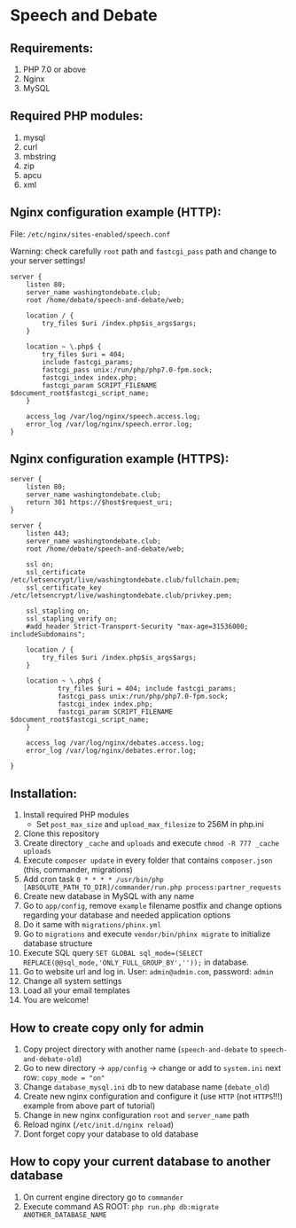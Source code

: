Speech and Debate
=
## Requirements:
1. PHP 7.0 or above
2. Nginx
3. MySQL

## Required PHP modules:
1. mysql
2. curl
3. mbstring
4. zip
5. apcu
6. xml

## Nginx configuration example (HTTP):
File: `/etc/nginx/sites-enabled/speech.conf`

Warning: check carefully `root` path and `fastcgi_pass` path and change to your server settings! 
```
server {
    listen 80;
    server_name washingtondebate.club;
    root /home/debate/speech-and-debate/web;

    location / {
        try_files $uri /index.php$is_args$args;
    }
    
    location ~ \.php$ {
        try_files $uri = 404;
        include fastcgi_params;
        fastcgi_pass unix:/run/php/php7.0-fpm.sock;
        fastcgi_index index.php;
        fastcgi_param SCRIPT_FILENAME $document_root$fastcgi_script_name;
    }

    access_log /var/log/nginx/speech.access.log;
    error_log /var/log/nginx/speech.error.log;
}
```

## Nginx configuration example (HTTPS):
```
server {
    listen 80;
    server_name washingtondebate.club;
    return 301 https://$host$request_uri;
}

server {
    listen 443;
    server_name washingtondebate.club;
    root /home/debate/speech-and-debate/web;

    ssl on;
    ssl_certificate /etc/letsencrypt/live/washingtondebate.club/fullchain.pem;
    ssl_certificate_key /etc/letsencrypt/live/washingtondebate.club/privkey.pem;

    ssl_stapling on;
    ssl_stapling_verify on;
    #add_header Strict-Transport-Security "max-age=31536000; includeSubdomains";

    location / {
        try_files $uri /index.php$is_args$args;
    }

    location ~ \.php$ {
            try_files $uri = 404; include fastcgi_params;
            fastcgi_pass unix:/run/php/php7.0-fpm.sock;
            fastcgi_index index.php;
            fastcgi_param SCRIPT_FILENAME $document_root$fastcgi_script_name;
    }
        
    access_log /var/log/nginx/debates.access.log;
    error_log /var/log/nginx/debates.error.log;

}
```

## Installation:
1. Install required PHP modules
    * Set `post_max_size` and `upload_max_filesize` to 256M in php.ini
2. Clone this repository
3. Create directory `_cache` and `uploads` and execute `chmod -R 777 _cache uploads`
4. Execute `composer update` in every folder that contains `composer.json` (this, commander, migrations)
5. Add cron task `0 * * * * /usr/bin/php [ABSOLUTE_PATH_TO_DIR]/commander/run.php process:partner_requests`
6. Create new database in MySQL with any name
7. Go to `app/config`, remove `example` filename postfix and change options regarding your database and needed application options
8. Do it same with `migrations/phinx.yml`
9. Go to `migrations` and execute `vendor/bin/phinx migrate` to initialize database structure
10. Execute SQL query `SET GLOBAL sql_mode=(SELECT REPLACE(@@sql_mode,'ONLY_FULL_GROUP_BY',''));` in database.
11. Go to website url and log in. User: `admin@admin.com`, password: `admin`
12. Change all system settings
13. Load all your email templates 
14. You are welcome!

## How to create copy only for admin
1. Copy project directory with another name (`speech-and-debate` to `speech-and-debate-old`)
2. Go to new directory -> `app/config` -> change or add to `system.ini` next row: `copy_mode = "on"`
3. Change `database_mysql.ini` db to new database name (`debate_old`)
4. Create new nginx configuration and configure it (use `HTTP` (not `HTTPS`!!!) example from above part of tutorial)
5. Change in new nginx configuration `root` and `server_name` path
6. Reload nginx (`/etc/init.d/nginx reload`)
7. Dont forget copy your database to old database

## How to copy your current database to another database
1. On current engine directory go to `commander`
2. Execute command AS ROOT: `php run.php db:migrate ANOTHER_DATABASE_NAME`
